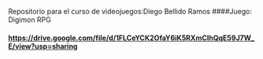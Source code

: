 Repositorio para el curso de videojuegos:Diego Bellido Ramos
####Juego: Digimon RPG
#### https://drive.google.com/file/d/1FLCeYCK2OfaY6iK5RXmCIhQqE59J7W_E/view?usp=sharing
